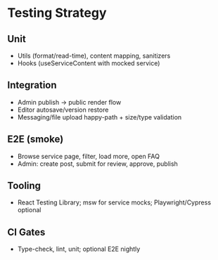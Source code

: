 # Testing Strategy

## Unit
- Utils (format/read-time), content mapping, sanitizers
- Hooks (useServiceContent with mocked service)

## Integration
- Admin publish → public render flow
- Editor autosave/version restore
- Messaging/file upload happy-path + size/type validation

## E2E (smoke)
- Browse service page, filter, load more, open FAQ
- Admin: create post, submit for review, approve, publish

## Tooling
- React Testing Library; msw for service mocks; Playwright/Cypress optional

## CI Gates
- Type-check, lint, unit; optional E2E nightly
